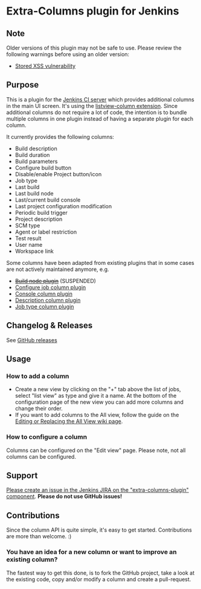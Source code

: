 # Extra-Columns plugin for Jenkins

## Note
Older versions of this plugin may not be safe to use. Please review the following warnings before using an older version:
* [Stored XSS vulnerability](https://jenkins.io/security/advisory/2016-04-11/)

## Purpose

This is a plugin for the [Jenkins CI server](https://jenkins.io) which provides additional columns in the main UI screen.
It's using the [listview-column extension](https://wiki.jenkins-ci.org/display/JENKINS/Extension+points#Extensionpoints-hudson.views.ListViewColumn).
Since additional columns do not require a lot of code, the intention is to bundle multiple columns in one plugin instead of having a separate plugin for each column.

It currently provides the following columns:

* Build description
* Build duration
* Build parameters
* Configure build button
* Disable/enable Project button/icon
* Job type
* Last build
* Last build node
* Last/current build console
* Last project configuration modification
* Periodic build trigger
* Project description
* SCM type
* Agent or label restriction
* Test result
* User name
* Workspace link

Some columns have been adapted from existing plugins that in some cases are not actively maintained anymore, e.g.

* ~~[Build node plugin](https://plugins.jenkins.io/build-node-column)~~ (SUSPENDED)
* [Configure job column plugin](https://plugins.jenkins.io/configure-job-column-plugin/)
* [Console column plugin](https://plugins.jenkins.io/console-column-plugin/)
* [Description column plugin](https://plugins.jenkins.io/description-column-plugin/)
* [Job type column plugin](https://plugins.jenkins.io/jobtype-column/)

## Changelog & Releases

See [GitHub releases](https://github.com/jenkinsci/extra-columns-plugin/releases)


## Usage


### How to add a column

* Create a new view by clicking on the "+" tab above the list of jobs, select "list view" as type and give it a name. At the bottom of the configuration page of the new view you can add more columns and change their order.
* If you want to add columns to the All view, follow the guide on the [Editing or Replacing the All View wiki page](https://wiki.jenkins-ci.org/display/JENKINS/Editing+or+Replacing+the+All+View).

### How to configure a column

Columns can be configured on the "Edit view" page. Please note, not all columns can be configured.

## Support


[Please create an issue in the Jenkins JIRA on the "extra-columns-plugin" component](https://issues.jenkins-ci.org/secure/CreateIssueDetails!init.jspa?pid=10172&issuetype=1&components=15943).
__Please do not use GitHub issues!__

## Contributions

Since the column API is quite simple, it's easy to get started. 
Contributions are more than welcome. :)

### You have an idea for a new column or want to improve an existing column?
The fastest way to get this done, is to fork the GitHub project, take a look at the existing code, copy and/or modify a column and create a pull-request.


